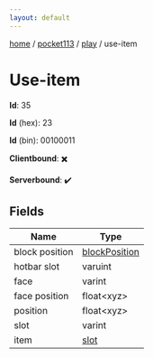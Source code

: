 ```yaml
---
layout: default
---
```


[home](/)  /  [pocket113](/protocol/pocket113)  /  [play](/protocol/pocket113/play)  /  use-item

# Use-item

**Id**: 35

**Id** (hex): 23

**Id** (bin): 00100011

**Clientbound**: ✖️

**Serverbound**: ✔️

## Fields

Name | Type
---|---
block position | [blockPosition](/protocol/pocket113/types/block-position)
hotbar slot | varuint
face | varint
face position | float&lt;xyz&gt;
position | float&lt;xyz&gt;
slot | varint
item | [slot](/protocol/pocket113/types/slot)


